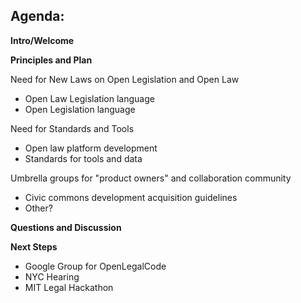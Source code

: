 ## Agenda:


**Intro/Welcome**

**Principles  and Plan**

Need for New Laws on Open Legislation and Open Law

- Open Law Legislation language
- Open Legislation language

Need for Standards and Tools

- Open law platform development
- Standards for tools and data

Umbrella groups for "product owners" and collaboration community
- Civic commons development acquisition guidelines
- Other?

**Questions and Discussion**

**Next Steps**
- Google Group for OpenLegalCode
- NYC Hearing
- MIT Legal Hackathon
